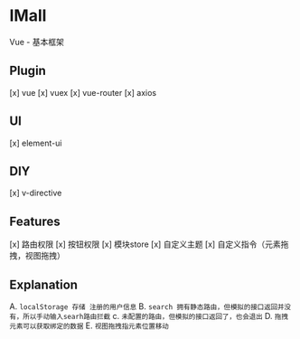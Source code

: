 # IMall
Vue - 基本框架

## Plugin
[x] vue
[x] vuex
[x] vue-router
[x] axios

## UI
[x] element-ui

## DIY
[x] v-directive

## Features
[x] 路由权限
[x] 按钮权限
[x] 模块store
[x] 自定义主题
[x] 自定义指令（元素拖拽，视图拖拽）

## Explanation
A. `localStorage 存储 注册的用户信息`
B. `search 拥有静态路由，但模拟的接口返回并没有，所以手动输入searh路由拦截`
c. `未配置的路由，但模拟的接口返回了，也会退出`
D. `拖拽元素可以获取绑定的数据`
E. `视图拖拽指元素位置移动`
